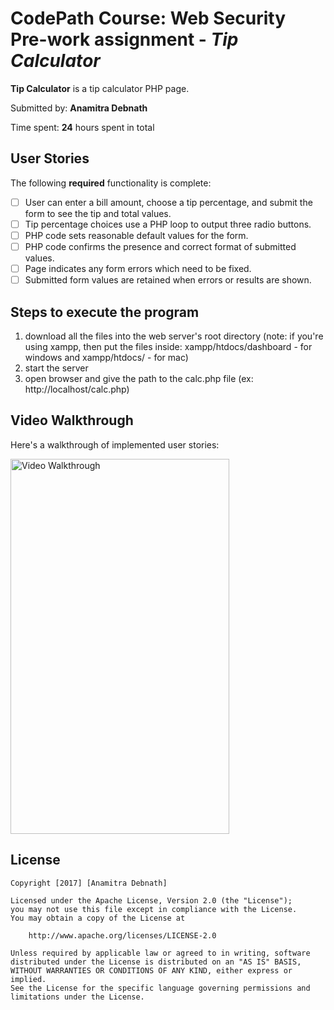 # CodePath Course: Web Security Pre-work assignment - *Tip Calculator*

**Tip Calculator** is a tip calculator PHP page.

Submitted by: **Anamitra Debnath**

Time spent: **24** hours spent in total

## User Stories

The following **required** functionality is complete:
* [ ] User can enter a bill amount, choose a tip percentage, and submit the form to see the tip and total values.
* [ ] Tip percentage choices use a PHP loop to output three radio buttons.
* [ ] PHP code sets reasonable default values for the form.
* [ ] PHP code confirms the presence and correct format of submitted values.
* [ ] Page indicates any form errors which need to be fixed.
* [ ] Submitted form values are retained when errors or results are shown.

## Steps to execute the program
1. download all the files into the web server's root directory (note: if you're using xampp, then put the files inside: xampp/htdocs/dashboard - for windows and xampp/htdocs/ - for mac)
2. start the server
3. open browser and give the path to the calc.php file (ex: http://localhost/calc.php)

## Video Walkthrough 

Here's a walkthrough of implemented user stories:

<img src="http://i.imgur.com/qJLDH8L.gif" width="350" height="600" alt="Video Walkthrough" />

## License

    Copyright [2017] [Anamitra Debnath]

    Licensed under the Apache License, Version 2.0 (the "License");
    you may not use this file except in compliance with the License.
    You may obtain a copy of the License at

        http://www.apache.org/licenses/LICENSE-2.0

    Unless required by applicable law or agreed to in writing, software
    distributed under the License is distributed on an "AS IS" BASIS,
    WITHOUT WARRANTIES OR CONDITIONS OF ANY KIND, either express or implied.
    See the License for the specific language governing permissions and
    limitations under the License.
